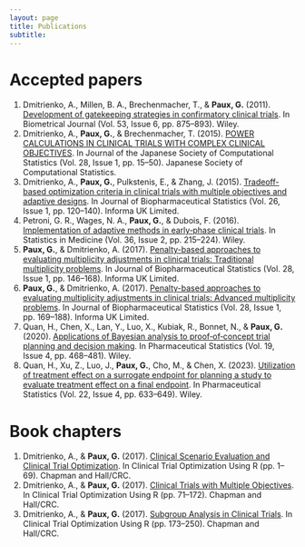 ```yaml
---
layout: page
title: Publications
subtitle: 
---
```


# Accepted papers

1. Dmitrienko, A., Millen, B. A., Brechenmacher, T., & **Paux, G.** (2011). [Development of gatekeeping strategies in confirmatory clinical trials](https://doi.org/10.1002/bimj.201100036). In Biometrical Journal (Vol. 53, Issue 6, pp. 875–893). Wiley. 
2. Dmitrienko, A., **Paux, G.**, & Brechenmacher, T. (2015). [POWER CALCULATIONS IN CLINICAL TRIALS WITH COMPLEX CLINICAL OBJECTIVES](https://doi.org/10.5183/jjscs.1411001_213). In Journal of the Japanese Society of Computational Statistics (Vol. 28, Issue 1, pp. 15–50). Japanese Society of Computational Statistics. 
3. Dmitrienko, A., **Paux, G.**, Pulkstenis, E., & Zhang, J. (2015). [Tradeoff-based optimization criteria in clinical trials with multiple objectives and adaptive designs](https://doi.org/10.1080/10543406.2015.1092032). In Journal of Biopharmaceutical Statistics (Vol. 26, Issue 1, pp. 120–140). Informa UK Limited. 
4. Petroni, G. R., Wages, N. A., **Paux, G.**, & Dubois, F. (2016). [Implementation of adaptive methods in early‐phase clinical trials](https://doi.org/10.1002/sim.6910). In Statistics in Medicine (Vol. 36, Issue 2, pp. 215–224). Wiley. 
5. **Paux, G.**, & Dmitrienko, A. (2017). [Penalty-based approaches to evaluating multiplicity adjustments in clinical trials: Traditional multiplicity problems](https://doi.org/10.1080/10543406.2017.1397010). In Journal of Biopharmaceutical Statistics (Vol. 28, Issue 1, pp. 146–168). Informa UK Limited. 
6. **Paux, G.**, & Dmitrienko, A. (2017). [Penalty-based approaches to evaluating multiplicity adjustments in clinical trials: Advanced multiplicity problems](https://doi.org/10.1080/10543406.2017.1397011). In Journal of Biopharmaceutical Statistics (Vol. 28, Issue 1, pp. 169–188). Informa UK Limited. 
7. Quan, H., Chen, X., Lan, Y., Luo, X., Kubiak, R., Bonnet, N., & **Paux, G.** (2020). [Applications of Bayesian analysis to proof‐of‐concept trial planning and decision making](https://doi.org/10.1002/pst.1985). In Pharmaceutical Statistics (Vol. 19, Issue 4, pp. 468–481). Wiley. 
8. Quan, H., Xu, Z., Luo, J., **Paux, G.**, Cho, M., & Chen, X. (2023). [Utilization of treatment effect on a surrogate endpoint for planning a study to evaluate treatment effect on a final endpoint](https://doi.org/10.1002/pst.2298). In Pharmaceutical Statistics (Vol. 22, Issue 4, pp. 633–649). Wiley. 

# Book chapters

1. Dmitrienko, A., & **Paux, G.** (2017). [Clinical Scenario Evaluation and Clinical Trial Optimization](https://doi.org/10.1201/9781315120836-1). In Clinical Trial Optimization Using R (pp. 1–69). Chapman and Hall/CRC. 
2. Dmitrienko, A., & **Paux, G.** (2017). [Clinical Trials with Multiple Objectives](https://doi.org/10.1201/9781315120836-2). In Clinical Trial Optimization Using R (pp. 71–172). Chapman and Hall/CRC. 
3. Dmitrienko, A., & **Paux, G.** (2017). [Subgroup Analysis in Clinical Trials](https://doi.org/10.1201/9781315120836-3). In Clinical Trial Optimization Using R (pp. 173–250). Chapman and Hall/CRC. 

